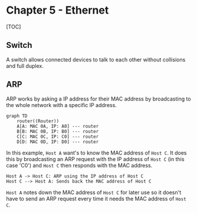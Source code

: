 # Chapter 5 - Ethernet

[TOC]

## Switch

A switch allows connected devices to talk to each other without collisions and full duplex.

## ARP

ARP works by asking a IP address for their MAC address by broadcasting to the whole network with a specific IP address.

```mermaid
graph TD
	router((Router))
	A[A: MAC 0A, IP: A0] --- router
	B[B: MAC 0B, IP: B0] --- router
	C[C: MAC 0C, IP: C0] --- router
	D[D: MAC 0D, IP: D0] --- router
```

In this example, `Host A` want's to know the MAC address of  `Host C`. It does this by broadcasting an ARP request with the IP address of `Host C` (in this case 'C0') and `Host C` then responds with the MAC address.

```sequence
Host A -> Host C: ARP using the IP address of Host C
Host C --> Host A: Sends back the MAC address of Host C
```

`Host A` notes down the MAC address of `Host C` for later use so it doesn't have to send an ARP request every time it needs the MAC address of `Host C`.



